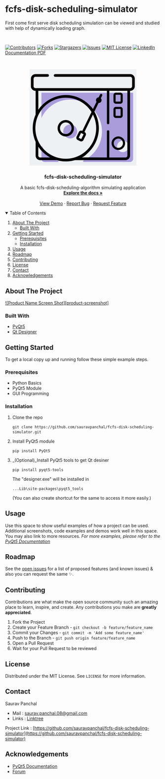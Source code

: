 # fcfs-disk-scheduling-simulator
First come first serve disk scheduling simulation can be viewed and studied with help of dynamically loading graph.

<br>

[![Contributors][contributors-shield]][contributors-url]
[![Forks][forks-shield]][forks-url]
[![Stargazers][stars-shield]][stars-url]
[![Issues][issues-shield]][issues-url]
[![MIT License][license-shield]][license-url]
[![LinkedIn][linkedin-shield]][linkedin-url]
[Documentation PDF](https://drive.google.com/file/d/1eJrLKLZVTRR-fjv9sG0_y_-Va2hvzxyk/view?usp=sharing)

<!-- PROJECT LOGO -->
<br />
<p align="center">
  <a href="https://github.com/sauravpanchal/fcfs-disk-scheduling-simulator">
    <img src="icon.png" alt="Logo">
  </a>

  <h3 align="center">fcfs-disk-scheduling-simulator</h3>

  <p align="center">
    A basic fcfs-disk-scheduling-algorithm simulating application
    <br />
    <a href="https://github.com/sauravpanchal/fcfs-disk-scheduling-simulator"><strong>Explore the docs »</strong></a>
    <br />
    <br />
    <a href="https://github.com/sauravpanchal/fcfs-disk-scheduling-simulator">View Demo</a>
    ·
    <a href="https://github.com/sauravpanchal/fcfs-disk-scheduling-simulator/issues">Report Bug</a>
    ·
    <a href="https://github.com/sauravpanchal/fcfs-disk-scheduling-simulator/issues">Request Feature</a>
  </p>
</p>

<!-- TABLE OF CONTENTS -->
<details open="open">
  <summary>Table of Contents</summary>
  <ol>
    <li>
      <a href="#about-the-project">About The Project</a>
      <ul>
        <li><a href="#built-with">Built With</a></li>
      </ul>
    </li>
    <li>
      <a href="#getting-started">Getting Started</a>
      <ul>
        <li><a href="#prerequisites">Prerequisites</a></li>
        <li><a href="#installation">Installation</a></li>
      </ul>
    </li>
    <li><a href="#usage">Usage</a></li>
    <li><a href="#roadmap">Roadmap</a></li>
    <li><a href="#contributing">Contributing</a></li>
    <li><a href="#license">License</a></li>
    <li><a href="#contact">Contact</a></li>
    <li><a href="#acknowledgements">Acknowledgements</a></li>
  </ol>
</details>

<!-- ABOUT THE PROJECT -->
## About The Project
[![Product Name Screen Shot][product-screenshot]](https://github.com/sauravpanchal/fcfs-disk-scheduling-simulator)

### Built With
* [PyQt5](https://doc.qt.io/qtforpython/)
* [Qt Designer](https://github.com/sauravpanchal/fcfs-disk-scheduling-simulator#installation)

<!-- GETTING STARTED -->
## Getting Started
To get a local copy up and running follow these simple example steps.

### Prerequisites
* Python Basics
* PyQt5 Module
* GUI Programming

### Installation
1. Clone the repo
   ```
   git clone https://github.com/sauravpanchal/fcfs-disk-scheduling-simulator.git
   ```
2. Install PyQt5 module
   ```
   pip install PyQt5
   ```
3. _(Optional)_Install PyQt5 tools to get Qt desiner
   ```
   pip install pyqt5-tools
   ```
   The "designer.exe" will be installed in 
   ```
   ...Lib\site-packages\pyqt5_tools
   ```
   (You can also create shortcut for the same to access it more easily.)
  
  
<!-- USAGE EXAMPLES -->
## Usage
Use this space to show useful examples of how a project can be used. Additional screenshots, code examples and demos work well in this space. You may also link to more resources.
_For more examples, please refer to the [PyQt5 Documentation](https://doc.qt.io/qtforpython/)_

<!-- ROADMAP -->
## Roadmap
See the [open issues](https://github.com/sauravpanchal/fcfs-disk-scheduling-simulator/issues) for a list of proposed features (and known issues) & also you can request the same :sparkles:.


<!-- CONTRIBUTIONS -->
## Contributing
Contributions are what make the open source community such an amazing place to learn, inspire, and create. Any contributions you make are **greatly appreciated**.

1. Fork the Project
2. Create your Feature Branch - `git checkout -b feature/feature_name`
3. Commit your Changes - `git commit -m 'Add some feature_name'`
4. Push to the Branch - `git push origin feature/feature_name`
5. Open a Pull Request
6. Wait for your Pull Request to be reviewed

<!-- LICENSE -->
## License
Distributed under the MIT License. See `LICENSE` for more information.

<!-- CONTACT -->
## Contact
Saurav Panchal 
- Mail : saurav.panchal.08@gmail.com
- Links : [Linktree](https://linktr.ee/sauravpanchal)

Project Link : [https://github.com/sauravpanchal/fcfs-disk-scheduling-simulator](https://github.com/sauravpanchal/fcfs-disk-scheduling-simulator)

<!-- ACKNOWLEDGEMENTS -->
## Acknowledgements
* [PyQt5 Documentation](https://doc.qt.io/qtforpython/)
* [Forum](https://stackoverflow.com/)

[contributors-shield]: https://img.shields.io/github/contributors/sauravpanchal/fcfs-disk-scheduling-simulator.svg?style=for-the-badge&color=brightgreen
[contributors-url]: https://github.com/sauravpanchal/fcfs-disk-scheduling-simulator/graphs/contributors
[forks-shield]: https://img.shields.io/github/forks/sauravpanchal/fcfs-disk-scheduling-simulator?style=for-the-badge
[forks-url]: https://github.com/sauravpanchal/fcfs-disk-scheduling-simulator/network/members
[issues-shield]: https://img.shields.io/github/issues/sauravpanchal/fcfs-disk-scheduling-simulator?style=for-the-badge
[issues-url]: https://github.com/sauravpanchal/fcfs-disk-scheduling-simulator/issues
[stars-shield]: https://img.shields.io/github/stars/sauravpanchal/fcfs-disk-scheduling-simulator?style=for-the-badge
[stars-url]: https://github.com/sauravpanchal/fcfs-disk-scheduling-simulator/stargazers
[license-shield]: https://img.shields.io/github/license/sauravpanchal/fcfs-disk-scheduling-simulator?style=for-the-badge
[license-url]: https://github.com/sauravpanchal/LICENSE
[linkedin-shield]: https://img.shields.io/badge/-LinkedIn-black.svg?style=for-the-badge&logo=linkedin&colorB=555
[linkedin-url]: https://linkedin.com/in/sauravpanchal
